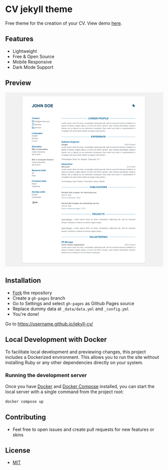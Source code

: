 # CV jekyll theme

Free theme for the creation of your CV. View demo [here](https://jekyll-cv.stavrospanakakis.com/).

## Features
- Lightweight
- Free & Open Source
- Mobile Responsive
- Dark Mode Support


## Preview
![Preview](./preview.png)

## Installation
- [Fork](https://github.com/stavrospanakakis/jekyll-cv/fork) the repository
- Create a ```gh-pages``` branch
- Go to Settings and select ```gh-pages``` as Github Pages source
- Replace dummy data at ```_data/data.yml``` and ```_config.yml```
- You're done!

Go to https://username.github.io/jekyll-cv/

## Local Development with Docker
To facilitate local development and previewing changes, this project includes a Dockerized environment. This allows you to run the site without installing Ruby or any other dependencies directly on your system.

### Running the development server
Once you have [Docker](https://www.docker.com/get-started) and [Docker Compose](https://docs.docker.com/compose/install/) installed, you can start the local server with a single command from the project root:
```bash
docker compose up
```

## Contributing 
- Feel free to open issues and create pull requests for new features or skins

## License
- [MIT](./LICENSE)
